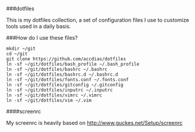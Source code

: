 ###dotfiles

This is my dotfiles collection, a set of configuration files I use to customize tools used in a daily basis.

###How do I use these files?

```
mkdir ~/git
cd ~/git
git clone https://github.com/accdias/dotfiles
ln -sf ~/git/dotfiles/bash_profile ~/.bash_profile
ln -sf ~/git/dotfiles/bashrc ~/.bashrc
ln -sf ~/git/dotfiles/bashrc.d ~/.bashrc.d
ln -sf ~/git/dotfiles/fonts.conf ~/.fonts.conf
ln -sf ~/git/dotfiles/gitconfig ~/.gitconfig
ln -sf ~/git/dotfiles/inputrc ~/.inputrc
ln -sf ~/git/dotfiles/vimrc ~/.vimrc
ln -sf ~/git/dotfiles/vim ~/.vim
```

####screenrc

My screenrc is heavily based on http://www.guckes.net/Setup/screenrc
